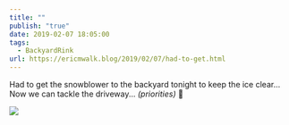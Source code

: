 ```yaml
---
title: ""
publish: "true"
date: 2019-02-07 18:05:00
tags:
  - BackyardRink
url: https://ericmwalk.blog/2019/02/07/had-to-get.html
---
```

Had to get the snowblower to the backyard tonight to keep the ice clear... Now we can tackle the driveway...  *(priorities)* 🏒

![](https://ericmwalk.blog/uploads/2022/d9a4454edb.jpg)